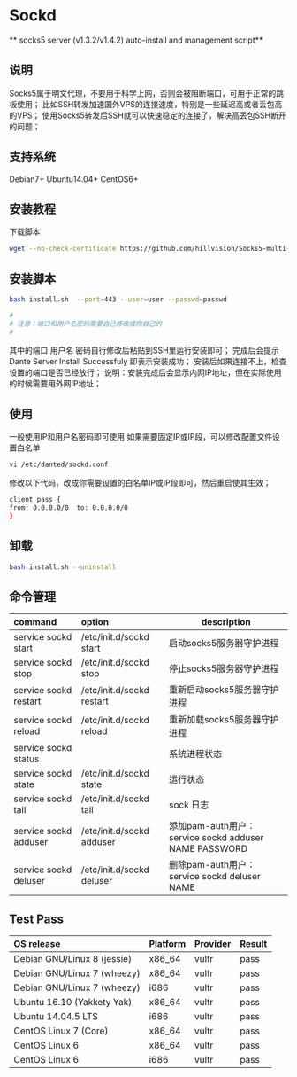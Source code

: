 # Sockd
** socks5 server (v1.3.2/v1.4.2) auto-install and management script** 

## 说明

Socks5属于明文代理，不要用于科学上网，否则会被阻断端口，可用于正常的跳板使用；
比如SSH转发加速国外VPS的连接速度，特别是一些延迟高或者丢包高的VPS；
使用Socks5转发后SSH就可以快速稳定的连接了，解决高丢包SSH断开的问题；

## 支持系统
Debian7+ Ubuntu14.04+ CentOS6+

## 安装教程
下载脚本

```bash
wget --no-check-certificate https://github.com/hillvision/Socks5-multi--ip/blob/main/install.sh
```

## 安装脚本
```bash
bash install.sh  --port=443 --user=user --passwd=passwd

# 
# 注意：端口和用户名密码需要自己修改成你自己的
#
```
其中的端口 用户名 密码自行修改后粘贴到SSH里运行安装即可；
完成后会提示 Dante Server Install Successfuly 即表示安装成功；
安装后如果连接不上，检查设置的端口是否已经放行；
说明：安装完成后会显示内网IP地址，但在实际使用的时候需要用外网IP地址；

## 使用
一般使用IP和用户名密码即可使用
如果需要固定IP或IP段，可以修改配置文件设置白名单
```bash
vi /etc/danted/sockd.conf
```

修改以下代码，改成你需要设置的白名单IP或IP段即可，然后重启使其生效；
```bash
client pass {
from: 0.0.0.0/0  to: 0.0.0.0/0
}
```
## 卸载

```bash
bash install.sh --uninstall
```


## 命令管理

| command | option | description |
| :--- | :--- | --- |
| service sockd start | /etc/init.d/sockd start | 启动socks5服务器守护进程 |
| service sockd stop | /etc/init.d/sockd stop | 停止socks5服务器守护进程 |
| service sockd restart | /etc/init.d/sockd restart |重新启动socks5服务器守护进程 |
| service sockd reload | /etc/init.d/sockd reload | 重新加载socks5服务器守护进程 |
| service sockd status | | 系统进程状态 |
| service sockd state | /etc/init.d/sockd state | 运行状态 |
| service sockd tail | /etc/init.d/sockd tail | sock 日志 |
| service sockd adduser | /etc/init.d/sockd adduser | 添加pam-auth用户：service sockd adduser NAME PASSWORD |
| service sockd deluser | /etc/init.d/sockd deluser | 删除pam-auth用户：service sockd deluser NAME |


## Test Pass

| OS release | Platform | Provider | Result |
| :--- | :--- | --- |  --- | 
| Debian GNU/Linux 8 (jessie) | x86_64 | vultr | pass |
| Debian GNU/Linux 7 (wheezy) | x86_64 | vultr | pass |
| Debian GNU/Linux 7 (wheezy) | i686 | vultr | pass |
| Ubuntu 16.10 (Yakkety Yak)  | x86_64 | vultr | pass |
| Ubuntu 14.04.5 LTS | i686 | vultr | pass
| CentOS Linux 7 (Core) | x86_64 | vultr | pass |
| CentOS Linux 6 | x86_64 | vultr | pass |
| CentOS Linux 6 | i686 | vultr | pass |
